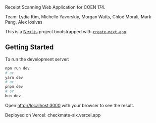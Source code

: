 Receipt Scanning Web Application for COEN 174.

Team: Lydia Kim, Michelle Yavorskiy, Morgan Watts, Chloé Morali, Mark Pang, Alex Iosivas


This is a [Next.js](https://nextjs.org/) project bootstrapped with [`create-next-app`](https://github.com/vercel/next.js/tree/canary/packages/create-next-app).

## Getting Started

To run the development server:

```bash
npm run dev
# or
yarn dev
# or
pnpm dev
# or
bun dev
```

Open [http://localhost:3000](http://localhost:3000) with your browser to see the result.

Deployed on Vercel: checkmate-six.vercel.app
